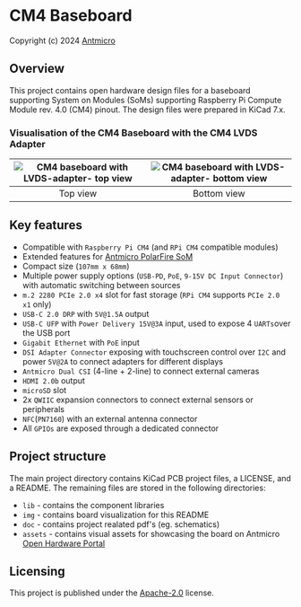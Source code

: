 # CM4 Baseboard

Copyright (c) 2024 [Antmicro](https://www.antmicro.com)

## Overview

This project contains open hardware design files for a baseboard supporting System on Modules (SoMs) supporting Raspberry Pi Compute Module rev. 4.0 (CM4) pinout.
The design files were prepared in KiCad 7.x.

### Visualisation of the CM4 Baseboard with the CM4 LVDS Adapter

| ![CM4 baseboard with LVDS-adapter- top view](img/assembly_top_iso_black.png) | ![CM4 baseboard with LVDS-adapter- bottom view](img/assembly_bottom_iso_black.png) |
| :--------------------------------------------------------------------------: | :--------------------------------------------------------------------------------: |
|                                   Top view                                   |                                    Bottom view                                     |

## Key features

- Compatible with `Raspberry Pi CM4` (and `RPi CM4` compatible modules)
- Extended features for [Antmicro PolarFire SoM](https://github.com/antmicro/polarfire-som)
- Compact size (`107mm x 68mm`)
- Multiple power supply options (`USB-PD`, `PoE`, `9-15V DC Input Connector`) with automatic switching between sources
- `m.2 2280 PCIe 2.0 x4` slot for fast storage (`RPi CM4` supports `PCIe 2.0 x1` only)
- `USB-C 2.0 DRP` with `5V@1.5A` output
- `USB-C UFP` with `Power Delivery 15V@3A` input, used to expose 4 `UARTs`over the USB port
- `Gigabit Ethernet` with `PoE` input
- `DSI Adapter Connector` exposing with touchscreen control over `I2C` and power `5V@2A` to connect adapters for different displays
- `Antmicro Dual CSI` (4-line + 2-line) to connect external cameras
- `HDMI 2.0b` output
- `microSD` slot
- 2x `QWIIC` expansion connectors to connect external sensors or peripherals
- `NFC`(`PN7160`) with an external antenna connector
- All `GPIOs` are exposed through a dedicated connector

## Project structure

The main project directory contains KiCad PCB project files, a LICENSE, and a README.
The remaining files are stored in the following directories:

* `lib` - contains the component libraries
* `img` - contains board visualization for this README
* `doc` - contains project realated pdf's (eg. schematics)
* `assets` - contains visual assets for showcasing the board on Antmicro [Open Hardware Portal](https://openhardware.antmicro.com)

## Licensing

This project is published under the [Apache-2.0](LICENSE) license.
